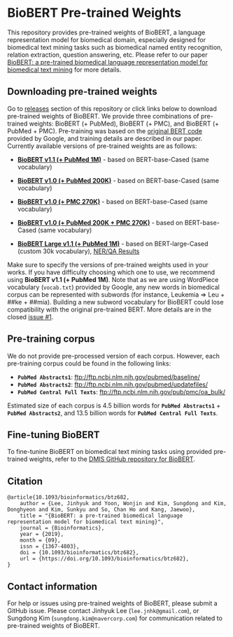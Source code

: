 # BioBERT Pre-trained Weights

This repository provides pre-trained weights of BioBERT, a language representation model for biomedical domain, especially designed for biomedical text mining tasks such as biomedical named entity recognition, relation extraction, question answering, etc. Please refer to our paper [BioBERT: a pre-trained biomedical language representation model for biomedical text mining](https://arxiv.org/abs/1901.08746) for more details.

## Downloading pre-trained weights
Go to [releases](https://github.com/naver/biobert-pretrained/releases) section of this repository or click links below to download pre-trained weights of BioBERT. We provide three combinations of pre-trained weights: BioBERT (+ PubMed), BioBERT (+ PMC), and BioBERT (+ PubMed + PMC). Pre-training was based on the [original BERT code](https://github.com/google-research/bert) provided by Google, and training details are described in our paper. Currently available versions of pre-trained weights are as follows:

* **[BioBERT v1.1 (+ PubMed 1M)](https://drive.google.com/file/d/1R84voFKHfWV9xjzeLzWBbmY1uOMYpnyD/view?usp=sharing)** - based on BERT-base-Cased (same vocabulary)
* **[BioBERT v1.0 (+ PubMed 200K)](https://drive.google.com/file/d/17j6pSKZt5TtJ8oQCDNIwlSZ0q5w7NNBg/view?usp=sharing)** - based on BERT-base-Cased (same vocabulary)
* **[BioBERT v1.0 (+ PMC 270K)](https://drive.google.com/file/d/1LiAJklso-DCAJmBekRTVEvqUOfm0a9fX/view?usp=sharing)** - based on BERT-base-Cased (same vocabulary)
* **[BioBERT v1.0 (+ PubMed 200K + PMC 270K)](https://drive.google.com/file/d/1jGUu2dWB1RaeXmezeJmdiPKQp3ZCmNb7/view?usp=sharing)** - based on BERT-base-Cased (same vocabulary)

* **[BioBERT Large v1.1 (+ PubMed 1M)](https://drive.google.com/file/d/1GJpGjQj6aZPV-EfbiQELpBkvlGtoKiyA/view?usp=sharing)** - based on BERT-large-Cased (custom 30k vocabulary), [NER/QA Results](https://github.com/dmis-lab/biobert/wiki/BioBERT-Large-Results)

Make sure to specify the versions of pre-trained weights used in your works. If you have difficulty choosing which one to use, we recommend using **BioBERT v1.1 (+ PubMed 1M)**. Note that as we are using WordPiece vocabulary (`vocab.txt`) provided by Google, any new words in biomedical corpus can be represented with subwords (for instance, Leukemia => Leu + ##ke + ##mia). Building a new subword vocabulary for BioBERT could lose compatibility with the original pre-trained BERT. More details are in the closed [issue #1](https://github.com/naver/biobert-pretrained/issues/1).

## Pre-training corpus
We do not provide pre-processed version of each corpus. However, each pre-training corpus could be found in the following links:
*   **`PubMed Abstracts1`**: ftp://ftp.ncbi.nlm.nih.gov/pubmed/baseline/
*   **`PubMed Abstracts2`**: ftp://ftp.ncbi.nlm.nih.gov/pubmed/updatefiles/
*   **`PubMed Central Full Texts`**: ftp://ftp.ncbi.nlm.nih.gov/pub/pmc/oa_bulk/

Estimated size of each corpus is 4.5 billion words for **`PubMed Abstracts1`** + **`PubMed Abstracts2`**, and 13.5 billion words for **`PubMed Central Full Texts`**.

## Fine-tuning BioBERT
To fine-tunine BioBERT on biomedical text mining tasks using provided pre-trained weights, refer to the [DMIS GitHub repository for BioBERT](https://github.com/dmis-lab/biobert).

## Citation
```
@article{10.1093/bioinformatics/btz682,
    author = {Lee, Jinhyuk and Yoon, Wonjin and Kim, Sungdong and Kim, Donghyeon and Kim, Sunkyu and So, Chan Ho and Kang, Jaewoo},
    title = "{BioBERT: a pre-trained biomedical language representation model for biomedical text mining}",
    journal = {Bioinformatics},
    year = {2019},
    month = {09},
    issn = {1367-4803},
    doi = {10.1093/bioinformatics/btz682},
    url = {https://doi.org/10.1093/bioinformatics/btz682},
}
```

## Contact information
For help or issues using pre-trained weights of BioBERT, please submit a GitHub issue. Please contact Jinhyuk Lee
(`lee.jnhk@gmail.com`), or Sungdong Kim (`sungdong.kim@navercorp.com`) for communication related to pre-trained weights of BioBERT.
